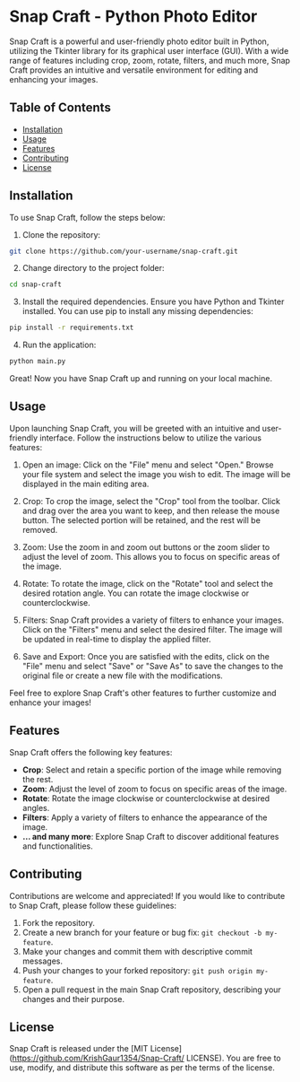 # Snap Craft - Python Photo Editor

Snap Craft is a powerful and user-friendly photo editor built in Python, utilizing the Tkinter library for its graphical user interface (GUI). With a wide range of features including crop, zoom, rotate, filters, and much more, Snap Craft provides an intuitive and versatile environment for editing and enhancing your images.

## Table of Contents

- [Installation](#installation)
- [Usage](#usage)
- [Features](#features)
- [Contributing](#contributing)
- [License](#license)

## Installation

To use Snap Craft, follow the steps below:

1. Clone the repository:

```bash
git clone https://github.com/your-username/snap-craft.git
```

2. Change directory to the project folder:

```bash
cd snap-craft
```

3. Install the required dependencies. Ensure you have Python and Tkinter installed. You can use pip to install any missing dependencies:

```bash
pip install -r requirements.txt
```

4. Run the application:

```bash
python main.py
```

Great! Now you have Snap Craft up and running on your local machine.

## Usage

Upon launching Snap Craft, you will be greeted with an intuitive and user-friendly interface. Follow the instructions below to utilize the various features:

1. Open an image: Click on the "File" menu and select "Open." Browse your file system and select the image you wish to edit. The image will be displayed in the main editing area.

2. Crop: To crop the image, select the "Crop" tool from the toolbar. Click and drag over the area you want to keep, and then release the mouse button. The selected portion will be retained, and the rest will be removed.

3. Zoom: Use the zoom in and zoom out buttons or the zoom slider to adjust the level of zoom. This allows you to focus on specific areas of the image.

4. Rotate: To rotate the image, click on the "Rotate" tool and select the desired rotation angle. You can rotate the image clockwise or counterclockwise.

5. Filters: Snap Craft provides a variety of filters to enhance your images. Click on the "Filters" menu and select the desired filter. The image will be updated in real-time to display the applied filter.

6. Save and Export: Once you are satisfied with the edits, click on the "File" menu and select "Save" or "Save As" to save the changes to the original file or create a new file with the modifications.

Feel free to explore Snap Craft's other features to further customize and enhance your images!

## Features

Snap Craft offers the following key features:

- **Crop**: Select and retain a specific portion of the image while removing the rest.
- **Zoom**: Adjust the level of zoom to focus on specific areas of the image.
- **Rotate**: Rotate the image clockwise or counterclockwise at desired angles.
- **Filters**: Apply a variety of filters to enhance the appearance of the image.
- **... and many more**: Explore Snap Craft to discover additional features and functionalities.

## Contributing

Contributions are welcome and appreciated! If you would like to contribute to Snap Craft, please follow these guidelines:

1. Fork the repository.
2. Create a new branch for your feature or bug fix: `git checkout -b my-feature`.
3. Make your changes and commit them with descriptive commit messages.
4. Push your changes to your forked repository: `git push origin my-feature`.
5. Open a pull request in the main Snap Craft repository, describing your changes and their purpose.

## License

Snap Craft is released under the [MIT License](https://github.com/KrishGaur1354/Snap-Craft/
LICENSE). You are free to use, modify, and distribute this software as per the terms of the license.
